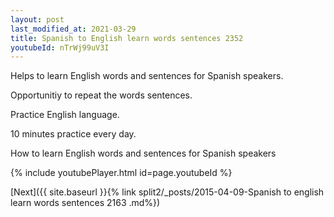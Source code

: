```yaml
---
layout: post
last_modified_at: 2021-03-29
title: Spanish to English learn words sentences 2352 
youtubeId: nTrWj99uV3I
---
```

 
 
Helps to learn English words and sentences for Spanish speakers.

Opportunitiy to repeat the words sentences. 

Practice English language. 
 
10 minutes practice every day. 
 
How to learn English words and sentences for Spanish speakers 
 
{% include youtubePlayer.html id=page.youtubeId %}
 
 
[Next]({{ site.baseurl }}{% link  split2/_posts/2015-04-09-Spanish to english learn words sentences 2163 .md%})
 
